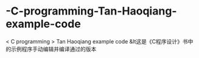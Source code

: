 # -C-programming-Tan-Haoqiang-example-code
&lt; C programming > Tan Haoqiang example code
&lt这是《C程序设计》书中的示例程序手动编辑并编译通过的版本
